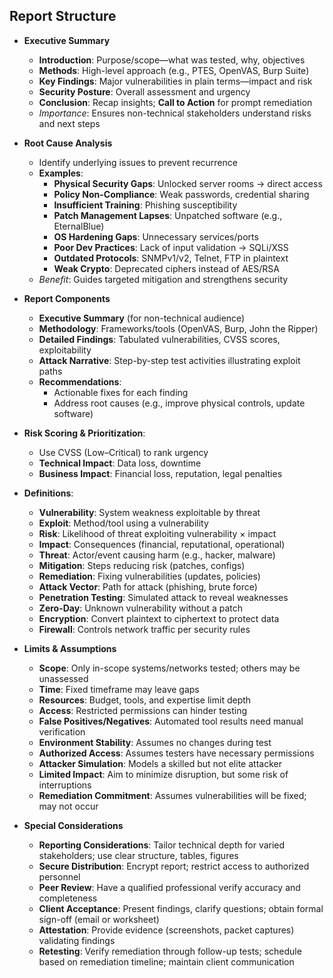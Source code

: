 ## Report Structure

- **Executive Summary**
    - **Introduction**: Purpose/scope—what was tested, why, objectives  
    - **Methods**: High-level approach (e.g., PTES, OpenVAS, Burp Suite)  
    - **Key Findings**: Major vulnerabilities in plain terms—impact and risk  
    - **Security Posture**: Overall assessment and urgency  
    - **Conclusion**: Recap insights; **Call to Action** for prompt remediation  
    - *Importance*: Ensures non-technical stakeholders understand risks and next steps

- **Root Cause Analysis**
    - Identify underlying issues to prevent recurrence  
    - **Examples**:
        - **Physical Security Gaps**: Unlocked server rooms → direct access  
        - **Policy Non-Compliance**: Weak passwords, credential sharing  
        - **Insufficient Training**: Phishing susceptibility  
        - **Patch Management Lapses**: Unpatched software (e.g., EternalBlue)  
        - **OS Hardening Gaps**: Unnecessary services/ports  
        - **Poor Dev Practices**: Lack of input validation → SQLi/XSS  
        - **Outdated Protocols**: SNMPv1/v2, Telnet, FTP in plaintext  
        - **Weak Crypto**: Deprecated ciphers instead of AES/RSA  
    - *Benefit*: Guides targeted mitigation and strengthens security

- **Report Components**
    - **Executive Summary** (for non-technical audience)  
    - **Methodology**: Frameworks/tools (OpenVAS, Burp, John the Ripper)  
    - **Detailed Findings**: Tabulated vulnerabilities, CVSS scores, exploitability  
    - **Attack Narrative**: Step-by-step test activities illustrating exploit paths  
    - **Recommendations**:
        - Actionable fixes for each finding  
        - Address root causes (e.g., improve physical controls, update software)

- **Risk Scoring & Prioritization**:
	- Use CVSS (Low–Critical) to rank urgency  
	- **Technical Impact**: Data loss, downtime  
	- **Business Impact**: Financial loss, reputation, legal penalties

- **Definitions**:
	- **Vulnerability**: System weakness exploitable by threat  
	- **Exploit**: Method/tool using a vulnerability  
	- **Risk**: Likelihood of threat exploiting vulnerability × impact  
	- **Impact**: Consequences (financial, reputational, operational)  
	- **Threat**: Actor/event causing harm (e.g., hacker, malware)  
	- **Mitigation**: Steps reducing risk (patches, configs)  
	- **Remediation**: Fixing vulnerabilities (updates, policies)  
	- **Attack Vector**: Path for attack (phishing, brute force)  
	- **Penetration Testing**: Simulated attack to reveal weaknesses  
	- **Zero-Day**: Unknown vulnerability without a patch  
	- **Encryption**: Convert plaintext to ciphertext to protect data  
	- **Firewall**: Controls network traffic per security rules

- **Limits & Assumptions**
    - **Scope**: Only in-scope systems/networks tested; others may be unassessed  
    - **Time**: Fixed timeframe may leave gaps  
    - **Resources**: Budget, tools, and expertise limit depth  
    - **Access**: Restricted permissions can hinder testing  
    - **False Positives/Negatives**: Automated tool results need manual verification  
    - **Environment Stability**: Assumes no changes during test  
    - **Authorized Access**: Assumes testers have necessary permissions  
    - **Attacker Simulation**: Models a skilled but not elite attacker  
    - **Limited Impact**: Aim to minimize disruption, but some risk of interruptions  
    - **Remediation Commitment**: Assumes vulnerabilities will be fixed; may not occur

- **Special Considerations**
    - **Reporting Considerations**: Tailor technical depth for varied stakeholders; use clear structure, tables, figures  
    - **Secure Distribution**: Encrypt report; restrict access to authorized personnel  
    - **Peer Review**: Have a qualified professional verify accuracy and completeness  
    - **Client Acceptance**: Present findings, clarify questions; obtain formal sign-off (email or worksheet)  
    - **Attestation**: Provide evidence (screenshots, packet captures) validating findings  
    - **Retesting**: Verify remediation through follow-up tests; schedule based on remediation timeline; maintain client communication
